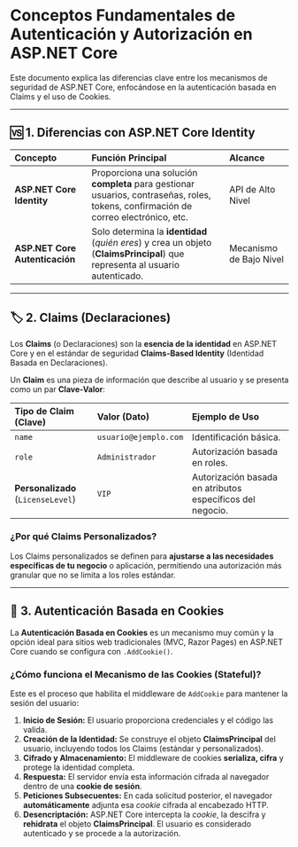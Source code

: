 # Conceptos Fundamentales de Autenticación y Autorización en ASP.NET Core

Este documento explica las diferencias clave entre los mecanismos de seguridad de ASP.NET Core, enfocándose en la autenticación basada en Claims y el uso de Cookies.

---

## 🆚 1. Diferencias con ASP.NET Core Identity

| Concepto | Función Principal | Alcance |
| :--- | :--- | :--- |
| **ASP.NET Core Identity** | Proporciona una solución **completa** para gestionar usuarios, contraseñas, roles, tokens, confirmación de correo electrónico, etc. | API de Alto Nivel |
| **ASP.NET Core Autenticación** | Solo determina la **identidad** (*quién eres*) y crea un objeto (**ClaimsPrincipal**) que representa al usuario autenticado. | Mecanismo de Bajo Nivel |

---

## 🏷️ 2. Claims (Declaraciones)

Los **Claims** (o Declaraciones) son la **esencia de la identidad** en ASP.NET Core y en el estándar de seguridad **Claims-Based Identity** (Identidad Basada en Declaraciones).

Un **Claim** es una pieza de información que describe al usuario y se presenta como un par **Clave-Valor**:

| Tipo de Claim (Clave) | Valor (Dato) | Ejemplo de Uso |
| :--- | :--- | :--- |
| `name` | `usuario@ejemplo.com` | Identificación básica. |
| `role` | `Administrador` | Autorización basada en roles. |
| **Personalizado** (`LicenseLevel`) | `VIP` | Autorización basada en atributos específicos del negocio. |

### ¿Por qué Claims Personalizados?

Los Claims personalizados se definen para **ajustarse a las necesidades específicas de tu negocio** o aplicación, permitiendo una autorización más granular que no se limita a los roles estándar.

---

## 🍪 3. Autenticación Basada en Cookies

La **Autenticación Basada en Cookies** es un mecanismo muy común y la opción ideal para sitios web tradicionales (MVC, Razor Pages) en ASP.NET Core cuando se configura con `.AddCookie()`.

### ¿Cómo funciona el Mecanismo de las Cookies (**Stateful**)?

Este es el proceso que habilita el middleware de `AddCookie` para mantener la sesión del usuario:

1.  **Inicio de Sesión:** El usuario proporciona credenciales y el código las valida.
2.  **Creación de la Identidad:** Se construye el objeto **ClaimsPrincipal** del usuario, incluyendo todos los Claims (estándar y personalizados).
3.  **Cifrado y Almacenamiento:** El middleware de cookies **serializa, cifra** y protege la identidad completa.
4.  **Respuesta:** El servidor envía esta información cifrada al navegador dentro de una **cookie de sesión**.
5.  **Peticiones Subsecuentes:** En cada solicitud posterior, el navegador **automáticamente** adjunta esa *cookie* cifrada al encabezado HTTP.
6.  **Desencriptación:** ASP.NET Core intercepta la *cookie*, la descifra y **rehidrata** el objeto **ClaimsPrincipal**. El usuario es considerado autenticado y se procede a la autorización.